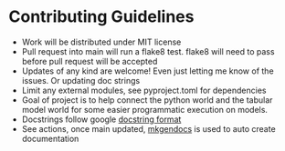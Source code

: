 # Contributing Guidelines

- Work will be distributed under MIT license
- Pull request into main will run a flake8 test. flake8 will need to pass before pull request will be accepted
- Updates of any kind are welcome! Even just letting me know of the issues. Or updating doc strings
- Limit any external modules, see pyproject.toml for dependencies
- Goal of project is to help connect the python world and the tabular model world for some easier programmatic execution on models. 
- Docstrings follow google [docstring format](https://sphinxcontrib-napoleon.readthedocs.io/en/latest/example_google.html)
- See actions, once main updated, [mkgendocs](https://github.com/davidenunes/mkgendocs) is used to auto create documentation